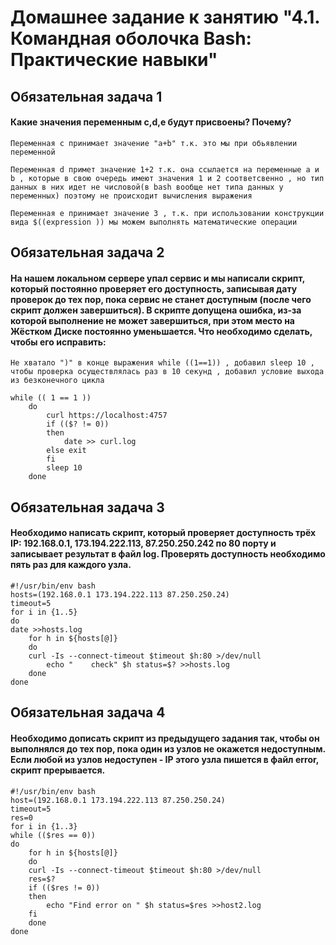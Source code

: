 # Домашнее задание к занятию "4.1. Командная оболочка Bash: Практические навыки"


## Обязательная задача 1

#### Какие значения переменным c,d,e будут присвоены? Почему?

`Переменная c принимает значение "a+b" т.к. это мы при обьявлении переменной`

`Переменная d примет значение 1+2 т.к. она ссылается на переменные a и b , которые в свою очередь имеют значения 1 и 2 соответсвенно , но тип данных в них идет не числовой(в bash вообще нет типа данных у переменных) поэтому не происходит вычисления выражения`

`Переменная e принимает значение 3 , т.к. при использовании конструкции вида $((expression )) мы можем выполнять математические операции`

## Обязательная задача 2

#### На нашем локальном сервере упал сервис и мы написали скрипт, который постоянно проверяет его доступность, записывая дату проверок до тех пор, пока сервис не станет доступным (после чего скрипт должен завершиться). В скрипте допущена ошибка, из-за которой выполнение не может завершиться, при этом место на Жёстком Диске постоянно уменьшается. Что необходимо сделать, чтобы его исправить: 

`Не хватало ")" в конце выражения while ((1==1)) , добавил sleep 10 , чтобы проверка осуществлялась раз в 10 секунд , добавил условие выхода из безконечного цикла`

```
while (( 1 == 1 ))
    do
        curl https://localhost:4757
        if (($? != 0))
        then
            date >> curl.log
        else exit
        fi
        sleep 10
    done
 ``` 

## Обязательная задача 3

#### Необходимо написать скрипт, который проверяет доступность трёх IP: 192.168.0.1, 173.194.222.113, 87.250.250.242 по 80 порту и записывает результат в файл log. Проверять доступность необходимо пять раз для каждого узла.

```
#!/usr/bin/env bash
hosts=(192.168.0.1 173.194.222.113 87.250.250.24)
timeout=5
for i in {1..5}
do
date >>hosts.log
    for h in ${hosts[@]}
    do
	curl -Is --connect-timeout $timeout $h:80 >/dev/null
        echo "    check" $h status=$? >>hosts.log
    done
done

```

## Обязательная задача 4

#### Необходимо дописать скрипт из предыдущего задания так, чтобы он выполнялся до тех пор, пока один из узлов не окажется недоступным. Если любой из узлов недоступен - IP этого узла пишется в файл error, скрипт прерывается.

```
#!/usr/bin/env bash
host=(192.168.0.1 173.194.222.113 87.250.250.24)
timeout=5
res=0
for i in {1..3}
while (($res == 0))
do
    for h in ${hosts[@]}
    do
	curl -Is --connect-timeout $timeout $h:80 >/dev/null
	res=$?
	if (($res != 0))
	then
	    echo "Find error on " $h status=$res >>host2.log
	fi
    done
done

```

